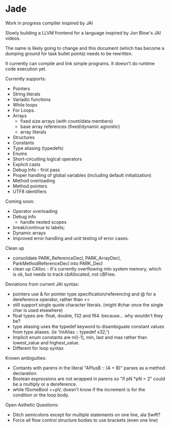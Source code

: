 # Jade
Work in progress compiler inspired by JAI

Slowly building a LLVM frontend for a language inspired by Jon Blow's JAI videos.

The name is likely going to change and this document (which has become a dumping ground for task bullet points) 
needs to be rewritten.

It currently can compile and link simple programs. It doesn't do runtime code execution yet.

Currently supports:
  * Pointers
  * String literals
  * Variadic functions
  * While loops
  * For Loops.
  * Arrays
    - fixed size arrays (with count/data members)
    - base array references (fixed/dynamic agnostic)
    - array literals
  * Structures
  * Constants
  * Type aliasing (typedefs)
  * Enums
  * Short-circuiting logical operators
  * Explicit casts
  * Debug Info - first pass
  * Proper handling of global variables (including default initialization)
  * Method overloading
  * Method pointers
  * UTF8 identifiers

Coming soon:
  * Operator overloading
  * Debug info
    - handle nested scopes
  * break/continue to labels;
  * Dynamic arrays
  * Improved error handling and unit testing of error cases.

Clean up
  * consolidate PARK_ReferenceDecl, PARK_ArrayDecl, ParkMethodReferenceDecl into PARK_Decl
  * clean up CAlloc - It's currently overflowing into system memory, which is ok, but needs to track cbAllocated, not cBFree.

Deviations from current JAI syntax:
  * pointers use & for pointer type specification/referencing and @ for a dereference operator, rather than <<
  * still support single quote character literals. (might #char once the single char is used elsewhere)
  * float types are: float, double, f32 and f64. because... why wouldn't they be?
  * type aliasing uses the typedef keyword to disambiguate constant values from type aliases. (ie 'IntAlias :: typedef s32;')
  * Implicit enum constants are nil(-1), min, last and max rather than lowest_value and highest_value.
  * Different for loop syntax

Known ambiguities:
   * Contants with parens in the literal "APlusB :: (A + B)" parses as a method declaration.
   * Boolean expressions are not wrapped in parens so "if pN *pN = 2" could be a multiply or a dereference.
   * while fSomeBool ++pV; doesn't know if the increment is for the condition or the loop body.

Open Asthetic Questions:
   * Ditch semicolons except for multiple statements on one line, ala Swift?
   * Force all flow control structure bodies to use brackets (even one line)